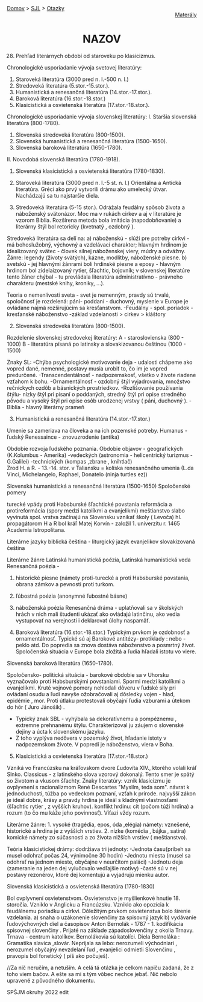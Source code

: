 <div align="center">
    <div align="left">
        <a href="/README.md">Domov</a>
        >
        <a href="../SLOVENCINA.md">SJL</a>
        >
        <a href="../ustne-otazky.md">Otazky</a>
    </div>
    <div align="right">
        <a href="https://drive.google.com/drive/folders/">Materály</a>
    </div>

# NAZOV
</div>

28. Prehľad literárnych období od staroveku po klasicizmus.                                

Chronologické usporiadanie vývoja svetovej literatúry:
1. Staroveká literatúra (3000 pred n. l.-500 n. l.)
2. Stredoveká literatúra (5.stor.-15.stor.).
3. Humanistická a renesančná literatúra (14.stor.-17.stor.).
4. Baroková literatúra (16.stor.-18.stor.) 
5. Klasicistická a osvietenská literatúra (17.stor.-18.stor.).


Chronologické usporiadanie vývoja slovenskej literatúry:
I. Staršia slovenská literatúra (800-1780).
1. Slovenská stredoveká literatúra (800-1500).
2. Slovenská humanistická a renesančná literatúra (1500-1650).
3. Slovenská baroková literatúra (1650-1780).

II. Novodobá slovenská literatúra (1780-1918).
1. Slovenská klasicistická a osvietenská literatúra (1780-1830).

1. Staroveká literatúra (3000 pred n. l.-5 st. n. l.)
Orientálna a Antická literatúra.
Gréci ako prvý vytvorili drámu ako umelecký útvar. Nachádzajú sa tu najstaršie diela.

2. Stredoveká literatúra (5-15 stor.). 
Odrážala feudálny spôsob života a náboženský svätonázor. Moc ma v rukách cirkev a aj v literatúre je vzorom Biblia. Rozšírena metoda bola imitácia (napodobňovanie) a literárny štýl bol retoricky (kvetnatý , ozdobný ).

Stredoveká literatúra sa delí na:
a)  náboženskú - slúži pre potreby cirkvi - má bohoslužobný, výchovný a vzdelávací charakter; hlavným hrdinom je idealizovaný svätec - človek silnej náboženskej viery, múdry a odvážny. Žánre: legendy (životy svätých), kázne, modlitby, náboženské piesne.
b) svetskú - jej hlavnými žánrami boli hrdinské piesne a eposy - hlavným hrdinom bol zidelaizovaný rytier, šľachtic, bojovník; v slovenskej literatúre tento žáner chýbal - tu prevládala literatúra administratívno - právneho charakteru (mestské knihy, kroniky, ...).

Teoria o nemenlivosti sveta - svet je nemenným, pravdy sú trvalé, spoločnosť je rozdelená: páni- poddaní  - duchovný, myslenie v Europe je ovládane najmä rozširujúcim sa kresťanstvom. 
-Feudálny - spol. poriadok
-kresťanské náboženstvo
-základ vzdelanosti > cirkev > kláštory

2. Slovenská stredoveká literatúra (800-1500). 

Rozdelenie slovenskej stredovekej literatúry:
A - staroslovienska (800 - 1000)
B - literatúra písaná po latinsky a slovakizovanou češtinou (1000 - 1500)

Znaky SL: 
-Chýba psychologické motivovanie deja - udalosti chápeme ako vopred dané, nemenné, postavy  musia urobiť to, čo im je vopred predurčené.
-Transcendentálnosť - nadpozemskosť, všetko v živote riadene vzťahom k bohu.
-Ornamentálnosť - ozdobný štýl vyjadrovania, množstvo rečníckych ozdôb a básnických prostriedkov.
-Rozlišovanie používania štýlu- nízky štýl pri písaní o poddaných, stredný štýl pri opise stredného pôvodu a vysoký štýl pri opise osôb urodzenej vrstvy ( páni, duchovný ).
-Biblia - hlavný literárny prameň
 

3. Humanistická a renesančná literatúra (14.stor.-17.stor.)

Umenie sa zameriava na človeka a na ich pozemské potreby.
Humanus - ľudský
Renessaince - znovuzrodenie (antika)

Obdobie rozvoja ľudského poznania.
Obdobie objavov - geografických (K.Kolumbus - Amerika)
                              -vedeckých (astronomia - helicentrický turizmus - G.Galilei)
                               -technických (kompas ,zbrane , kníhtlač)     
                Zrod H. a R. - 13.-14. stor. v Taliansku = kolíska renesančného umenia (L.da Vinci, Michelangelo, Raphael, Donatelo (ninja turtles ez))


Slovenská humanistická a renesančná literatúra (1500-1650) 
Spoločenské pomery

turecké vpády
proti Habsburské šľachtické povstania
reformácia a protireformácia (spory medzi katolíkmi a evanjelikmi) 
meštianstvo slabo vyvinutá spol. vrstva
začínajú na Slovensku vznikať školy ( Levoča)
hl. propagátorom H a R bol kráľ Matej Korvín - založil 1. univerzitu r. 1465 Academia Istropolitana.

Literárne jazyky 
biblická čeština - liturgický jazyk evanjelikov
slovakizovaná čeština

Literárne žánre
Latinská humanistická poézia, Latinská humanistická veda
Renesančná poézia - 
1.  historické piesne (námety proti-turecké a proti Habsburské povstania, obrana zámkov a pevnosti proti turkom. 
2. ľúbostná poézia (anonymné ľubostné básne)
3. náboženská poézia
Renesančná dráma - uplatňovali sa v školských hrách v nich mali študenti ukázať ako ovládajú latinčinu, ako vedia vystupovať na verejnosti i deklarovať úlohy naspamäť. 

4. Baroková literatúra (16.stor.-18.stor.)
Typickým prvkom je ozdobnosť a ornamentálnosť.
Typické sú aj Barokové antitézy- protiklady : nebo - peklo atd. 
Do popredia sa znova dostáva náboženstvo a posmrtný život.
Spoločenská situácia v Europe bola zložitá a ľudia hľadali istotu vo viere.

Slovenská baroková literatúra (1650-1780). 

Spoločensko- politická situácia - barokové obdobie sa v Uhorsku vyznačovalo proti Habsburskými povstaniami.
Spormi medzi katolíkmi a evanjelikmi. Kruté vojnové pomery nehlodali dôveru v ľudské sily pri ovládaní osudu a ľudí navyše ožobračovali aj dôsledky vojen - hlad, epidémie , mor. Proti útlaku protestovali obyčajní ľudia vzburami a útekom do hôr ( Juro Jánošík) . 

- Typický znak SBL - vyhýbala sa dekoratívnemu a pompéznemu , extremne prehnanému štýlu. Charakterizoval ju záujem o slovenské dejiny a úcta k slovenskému jazyku.
- Z toho vyplýva nedôvera v pozemský život, hľadanie istoty v nadpozemskom živote. V popredí je náboženstvo, viera v Boha.


5. Klasicistická a osvietenská literatúra (17.stor.-18.stor.)

Vzniká vo Francúzsku na kráľovskom dvore Ľudovíta XIV., ktorého volali kráľ Slnko. 
Classicus - z latinského slova vzorový dokonalý.
Tento smer je spätý so životom a vkusom šľachty. 
Znaky literatúry:
vznik klasicizmu je ovplyvnení s racionalizmom René Descartes "Myslím, teda som".
návrat k jednoduchosti, túžba po vedeckom poznaní, vzťah k prírode.
najvyšší zákon je ideál dobra, krásy a pravdy
hrdina je ideál  s kladnými vlastnosťami (šľachtic rytier , z vyšších kruhov). 
konflikt hrdinu: cit (počom túži hrdina) a rozum (to čo mu káže jeho povinnosť). Víťazi vždy rozum.

Literárne žánre: 1. vysoké (tragédia, epos, óda ,elégia) námety: vznešené, historické a hrdina je z vyšších vrstiev.
                           2. nízke (komédia , bájka , satira) komické námety zo súčasnosti a zo života nižších vrstiev ( meštianstvo). 

Teória klasicistickej drámy: dodržiava tri jednoty: -Jednota času(príbeh sa musel odohrať počas 24, výnimočne 30 hodín)
 -Jednotu miesta (musel sa odohrať na jednom mieste, obyčajne v neurčitom paláci)
-Jednotu deja (zameranie na jeden dej vylučovalo vedľajšie motívy)
-časté sú v nej postavy rezonérov, ktoré dej komentujú a vyjadrujú mienku autor.
            
 Slovenská klasicistická a osvietenská literatúra (1780-1830) 

Bol ovplyvnení osvietenstvom. Osvietenstvo je myšlienkové hnutie 18. storočia. Vzniklo v Anglicku a Francúzsku. Vzniklo ako opozícia k feudálnemu poriadku a cirkvi. 
Dôležitým prvkom osvietenstva bolo šírenie vzdelania. 
a) snaha o uzákonenie slovenčiny za spisovný jazyk
b) vydávanie ľudovýchovných diel a časopisov
Anton Bernolák - 1787 - 1. kodifikácia spisovnej slovenčiny . Prijaté na základe západoslovenčiny z okolia Trnavy. Trnava - centrum katolíkov. Bernolákovia sú katolíci. Diela Bernoláka : Gramatika slavica ,slovár.
Neprijala sa lebo: nerozumeli východniari , nerozumel obyčajný nevzdelaní ľud , evanjelici odmietli Slovenčinu , pravopis bol fonetický ( píš ako počuješ). 

//Za nič neručím, a netuším. A celá tá otázka je celkom napiču zadaná, že z toho viem bačov. A ešte sa mi s tým vôbec nechce jebať. Nič nebolo upravené z pôvodného dokumentu.

SPŠJM okruhy 2022 edit

 

